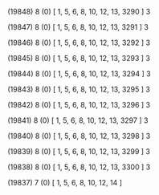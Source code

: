 (19848) 8 (0) [ 1, 5, 6, 8, 10, 12, 13, 3290 ] 3 


(19847) 8 (0) [ 1, 5, 6, 8, 10, 12, 13, 3291 ] 3 


(19846) 8 (0) [ 1, 5, 6, 8, 10, 12, 13, 3292 ] 3 


(19845) 8 (0) [ 1, 5, 6, 8, 10, 12, 13, 3293 ] 3 


(19844) 8 (0) [ 1, 5, 6, 8, 10, 12, 13, 3294 ] 3 


(19843) 8 (0) [ 1, 5, 6, 8, 10, 12, 13, 3295 ] 3 


(19842) 8 (0) [ 1, 5, 6, 8, 10, 12, 13, 3296 ] 3 


(19841) 8 (0) [ 1, 5, 6, 8, 10, 12, 13, 3297 ] 3 


(19840) 8 (0) [ 1, 5, 6, 8, 10, 12, 13, 3298 ] 3 


(19839) 8 (0) [ 1, 5, 6, 8, 10, 12, 13, 3299 ] 3 


(19838) 8 (0) [ 1, 5, 6, 8, 10, 12, 13, 3300 ] 3 


(19837) 7 (0) [ 1, 5, 6, 8, 10, 12, 14 ]  

